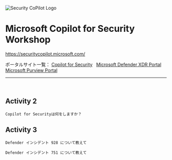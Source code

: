 ![Security CoPilot Logo](https://github.com/ninjyanaka/Copilot-For-Security/blob/main/Promptbook%20samples/ic_fluent_copilot_64_64%402x.png)
# Microsoft Copilot for Security Workshop 


https://securitycopilot.microsoft.com/

ポータルサイト一覧：
[Copilot for Security](https://securitycopilot.microsoft.com/)
&nbsp;
[Microsoft Defender XDR Portal](https://security.microsoft.com/)
&nbsp;
[Microsoft Purview Portal](https://purview.microsoft.com/)

***
&nbsp;
## Activity 2

```
Copilot for Securityは何をしますか？
```

## Activity 3 

```
Defender インシデント 928 について教えて
```
```
Defender インシデント 751 について教えて
```
```

```
```

```
```

```



```

```
